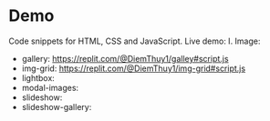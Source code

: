 # Demo
Code snippets for HTML, CSS and JavaScript.
Live demo:
I. Image:
- gallery: https://replit.com/@DiemThuy1/galley#script.js
- img-grid: https://replit.com/@DiemThuy1/img-grid#script.js
- lightbox:
- modal-images:
- slideshow:
- slideshow-gallery:
